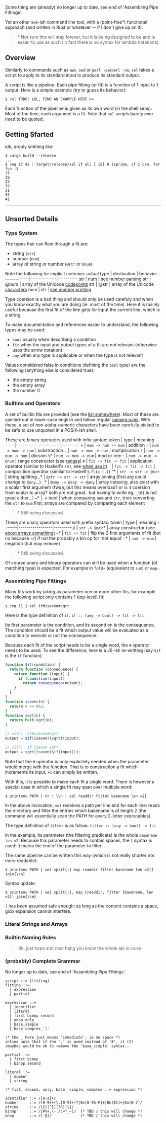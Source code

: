 Some thing are (already) no longer up to date, see end of
'Assembling Pipe Fittings'.

Yet an other `awk`-ish command line tool, with a
(point-free\*) functional approach (and written in Rust
or whatever -- if I don't give up on it).

> \* Not sure this will stay forever, but it is being
> designed to be and is easier to use as such (in fact
> there is no syntax for lambda notations).

## Overview

Similarly to commands such as `awk`, `sed` or `perl
-pe`/`perl -ne`, `sel` takes a script to apply to its
standard input to produce its standard output.

A script is like a pipeline. Each pipe fitting (or fit)
is a function of 1 input to 1 output. Here is a simple
example (try to guess its behavior):
```console
$ sel TODO: LOL, FIND AN EXAMPLE HERE ><
```

Each function of the pipeline is given as its own word
(in the shell sens). Most of the time, each argument is a
fit. Note that `sel` scripts barely ever need to be quoted.
<!-- ok, what even was that suppose to say? rewrite,
reformulate or do something; this is more confusing than
anything else -->

## Getting Sfarted

idk, probly smthing like:
```console
$ cargo build --release
...
$ seq 17 42 | target/release/sel if all ] id] # isprime, if I can, for fun :3
17
19
23
29
31
37
41
```

---

## Unsorted Details

### Type System

The types that can flow through a fit are:
 - string (`str`)
 - number (`num`)
 - array of string or number (`@str` or `@num`)

Note the following for implicit coercion:
 actual type | destination | behavior
-------------|-------------|----------
 str         | num         | [see number parsing]()
 str         | @num        | array of the Unicode [codepoints]()
 str         | @str        | array of the Unicode [characters]()
 num         | str         | [see number printing]()
<!-- 'characters': or full-on graphems? -->
<!-- 'printing': probly just base 10, idk -->

Type coersion is a bad thing and should only be used
carefuly and when you know exactly what you are doing
(ie. most of the time).  Here it is mainly useful because
the first fit of the line gets for input the current line,
which is a string.

To make documentation and references easier to understand,
the following types may be used:
 - `bool` usually when describing a condition
 - `fit` when the input and output types of a fit are not relevant (otherwise uses the arrow notation)
 - `any` when any type is applicable or when the type is not relevant

Values considered false in conditions (defining the `bool`
type) are the following (anything else is considered true):
 - the empty string
 - the empty array
 - the number 0

### Builtins and Operators

A set of builtin fits are provided (see the [list
somewhere]()). Most of these are spelled-out in lower-case
english and follow regular [naming rules](). With these,
a set of non-alpha-numeric characters have been carefully
picked to be safe to use unquoted in a POSIX-ish shell.

These are binary operators used with infix syntax:
 token | type                 | meaning
-------|----------------------|---------
 `+`   | `num -> num -> num`  | addition
 `-`   | `num -> num -> num`  | substraction
 `.`   | `num -> num -> num`  | multiplication
 `/`   | `num -> num -> num`  | division
 `%`\* | `num -> num -> num`  | mod or rem
 `:`   | `num -> num -> @num` | range constructor (see [ranges]())
 `#`   | `fit -> fit -> fit`  | application operator (similar to Haskell's `($)`, see [when use it]())
 ` `   | `fit -> fit -> fit`  | composition operator (similar to Haskell's `flip (.)`)
 `^`\* | `str -> str -> @str` | string splitting
 `,`\* | `@str -> str -> str` | array joining (first arg could change to `@any`...)
 `_`\* | `@any -> @any -> @any` | array indexing, also exist with a scalar first argument (fwaa, but this means overload? or is it coersion from scalar to array? both are not great.. but having to write eg. `_{0}` is not great either...)
 `=`\* | -> bool | when comparing `num` and `str`, tries converting the `str` to `num` first; arrays are compared by comparing each element

> \* Still being discussed.

These are unary operators used with prefix syntax:
 token | type            | meaning
-------|-----------------|---------
 `@`   | `str -> @str`\* | array constructor (see [about arrays something]())
 `~`\* | `fit -> fit`    | flip the 2 first arguments of fit (but no because ~/) if not the probably a bin op for 'not equal'
 `-`\* | `num -> num`    | negation (but may remove)

> \* Still being discussed.

Of course unary and binary operators can still be used when
a function (of matching type) is expected. For example in
`fold+` (equivalent to `sum`) or `map-`.

### Assembling Pipe Fittings

Many fits work by taking as parameter one or more other
fits, for example the following script only contains 1
(top-level) fit:
```console
$ seq 11 | sel if#iseven#sqrt
```

Here is the type definition of `if`:
`if :: (any -> bool) -> fit -> fit`

Its first parameter is the condition, and its second on
is the consequence. The condition should be a fit which
output value will be evaluated as a condition to execute
or not the consequence.

Because each fit of the script needs to be a single word,
the `#` operator needs to be used. To see the difference,
here is a JS-ish re-writting (say `$if` is the `if`
function):
```js
function $if(condition) {
  return function (consequence) {
    return function (input) {
      if (condition(input))
        return consequence(output);
    }
  }
}
function iseven(n) {
  return 0 == n%2;
}
function sqrt(n) {
  return Math.sqrt(n);
}

// with:  if#iseven#sqrt
output = $if(iseven)(sqrt)(input);

// with:  if iseven sqrt
output = sqrt(iseven($if(input)));
```

Note that the `#` operator is only explicitely needed
when the parameter would merge with the function. That
is to construction a fit which increments its input,
`+1` can simply be written.

With this, it is possible to make each fit a single word.
There is however a special case in which a single fit may
span over multiple word:
```console
$ printenv PATH | tr : \\n | sel readdir filter basename len =2]
```

In the above invocation, `sel` receives a path per line and
for each line: reads the directory and filter the entries
which basename is of length 2 (the command will essentially
scan the PATH for every 2-letter executables).

The type definition of `filter` is as follow:
`filter :: (any -> bool) -> fit`

In the example, its parameter (the filtering predicate)
is the whole `basename len =2`. Because this parameter
needs to contain spaces, the `]` syntax is used: it marks
the end of the parameter to filter.

The same pipeline can be written this way (which is not
really shorter nor more readable):
```console
$ printenv PATH | sel split{:} map readdir filter basename len =2]] join{\\n}
```

Syntax update:
```console
$ printenv PATH | sel split{:}, map [readdir, filter [basename, len =2]] join{\\n}
```
`[` has been assumed safe enough: as long as the content
contains a space, glob expansion cannot interfere.

### Literal Strings and Arrays

<!--
The syntax is somewhere around `a, b, c` where each can
be an item or a range; so for example:
 in `{}`                | yields
------------------------|--------
 `1, 2, 3`              | json [1, 2, 3]
 `1, 5:9`               | json [1, 5, 6, 7, 8]
 `1, 9:5`               | json [1, 9, 8, 7, 6] -- idk about end-point
 `this, is, some, text` | json ["this", "is", "some", "text"]
 `text, 42, more`       | json ["text", 42, "more"]

When the text cannot be parsed as a number, it is a
string. In this case spaces at its begining and end are
trimmed. Similarly, a string containing a `:` is only
converted to a range if both ends are valid numbers. (But
then this is just the same as keeping every element not
range a string, right? because string a converted to
numbers whenever needed?)

Also, on the parse level, a `{}` literal can contain a `}`
and be valid if it had a matching `{` before it:
 input source         | note
----------------------|------
 {hello {some} world} | valid
 {bla } bla}          | invalid (or rather, the string stops on the first `}`
 {bla { bla}          | invalid (because it is looking for a closing `}`)

Having matching paris `{}` in literals allow for nested array definition
-->

### Builtin Naming Rules

> idk, just hope and next thing you know the whole api is _noise_

### (probably) Complete Grammar

No longer up to date, see end of 'Assembling Pipe Fittings'.

```bnf
script ::= {fitting}
fitting ::=
  | expression
  | partial

expression ::=
  | identifier
  | literal
  | first binop second
  | unop only
  | base_simple
  | base complex_']'

(* the _ here just means 'immediate', ie no space *)
inline note that if the ',' is used instead of '#', it (I)
/maybe/ would be ok to remove the `base_simple` syntax...

partial ::=
  | first binop
  | binop second

literal ::=
  | number
  | string

(* fist, second, only, base, simple, complex ::= expression *)

identifier ::= /[a-z]+/
number     ::= /[0-9]+(\.[0-9]+)?|0x[0-9A-F]+|0b[01]+|0o[0-7]/
string     ::= /\{([^}](?R))\}/
binop      ::= /[#%+,\-./:=^_~]/  (* TBD / this will change *)
unop       ::= /[-@]/             (* TBD / this will change *)

```
<!--
Few thing to be noted about the grammar.

The '-' serves both as unary and as a binary. This means
that only the context makes in possible to distinguish
`-1` as 'negative one' or 'substract one'. 'negative one'
should only be expected where a scalar can be. (ie.? this
enough? see again with the example of `fold+` and `map-`)
-- k, this is very likely to be removed (ie. no unary);
   problem is '_' is already used for indexing (so maybe
   if something else takes this role, 'could be eg.
   `idx`) so it won't be use for here.. so I guess the
   question now is how much is the unary minus needed?

The '.' serves both as a binary and as the decimal
separator. Because literal number needs to be spelled
out fully (ie. no eg. `.5`) this makes distinguishing
between 'a half' and 'times five' easy. The problem is
when a scalar is expected. In this case it should always
be assumed to be the literal, not the product (so `5.2`
is not the value ten).

How does nouns and verbs bind? For example in `map1/`.
Does it work? (yes, straight up asking, I don't know)
 - if it is allowed, probably better to always have
   everything bind from the end (or smth like that)
 - if not allowed this means that the '#' is needed
   as in `map#1/` (if not '#' then other)
-->

<!--
other notes

somewhat safe in sh (and ba- z- da- ..)
%+,-./:@]^_{}

used (adds '=', '#' and '~', this last one needs a better that flip 'cause ~/ won't be good)
#%+,-./:=@]^_{}~

almost always unsafe (rem: '!' is history event, can only be followed by space, '=' or '(')
!*?[

still somewhat undecided
#%,=^~

could use the ',' where the '#' is currently:
 - pro no shift (at least or us and fr lul)
 - con: is it maybe not quite natural?

https://code.jsoftware.com/wiki/NuVoc
https://code.jsoftware.com/wiki/Vocabulary/PartsOfSpeech#Modifier
https://esolangs.org/wiki/%E2%86%90THE_LAST_ACTION_LANGUAGE%E2%86%92
https://www2.cs.arizona.edu/icon/
https://github.com/stedolan/jq
https://github.com/yamafaktory/jql
-->

<!-- on can dream -->
